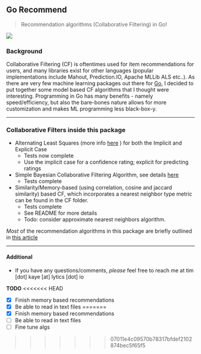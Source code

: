 ## Go Recommend 

> Recommendation algorithms (Collaborative Filtering) in Go! 

![](http://progressed.io/bar/100)

### Background 
Collaborative Filtering (CF) is oftentimes used for item recommendations for users, and many libraries exist for other languages (popular implementations include Mahout, Prediction.IO, Apache MLLib ALS etc..). As there are very few machine learning packages out there for [Go](http://www.golang.org), I decided to put together some model based CF algorithms that I thought were interesting. Programming in Go has many benefits - namely speed/efficiency, but also the bare-bones nature allows for more customization and makes ML programming less black-box-y. 

---

### Collaborative Filters inside this package

- Alternating Least Squares (more info [here](http://labs.yahoo.com/files/HuKorenVolinsky-ICDM08.pdf) ) for both the Implicit and Explicit Case
	* Tests now complete
	* Use the implicit case for a confidence rating; explicit for predicting ratings
- Simple Bayesian Collaborative Filtering Algorithm, see details [here](http://www-stat.wharton.upenn.edu/~edgeorge/Research_papers/Bcollab.pdf)
	* Tests complete
- Similarity/Memory-based (using correlation, cosine and jaccard similarity) based CF, which incorporates a nearest neighbor type metric can be found in the CF folder.
	* Tests complete
	* See README for more details
	* Todo: consider approximate nearest neighbors algorithm. 

*Most* of the recommendation algorithms in this package are briefly outlined in [this article](http://www.hindawi.com/journals/aai/2009/421425/)

---

#### Additional

 - If you have any questions/comments, *please* feel free to reach me at tim [dot] kaye [at] lytics [dot] io

**TODO**
<<<<<<< HEAD
-[x] Finish memory based recommendations
-[x] Be able to read in text files
=======
- [x] Finish memory based recommendations
- [ ] Be able to read in text files
- [ ] Fine tune algs
>>>>>>> 07011e4c09570b78317bfdef2102874bec5f65f5





